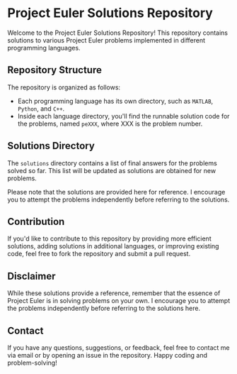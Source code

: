 # Project Euler Solutions Repository

Welcome to the Project Euler Solutions Repository! This repository contains solutions to various Project Euler problems implemented in different programming languages.

## Repository Structure

The repository is organized as follows:

- Each programming language has its own directory, such as `MATLAB`, `Python`, and `C++`.
- Inside each language directory, you'll find the runnable solution code for the problems, named `peXXX`, where XXX is the problem number.

## Solutions Directory

The `solutions` directory contains a list of final answers for the problems solved so far. This list will be updated as solutions are obtained for new problems.

Please note that the solutions are provided here for reference. I encourage you to attempt the problems independently before referring to the solutions.

## Contribution

If you'd like to contribute to this repository by providing more efficient solutions, adding solutions in additional languages, or improving existing code, feel free to fork the repository and submit a pull request.

## Disclaimer

While these solutions provide a reference, remember that the essence of Project Euler is in solving problems on your own. I encourage you to attempt the problems independently before referring to the solutions here.

## Contact

If you have any questions, suggestions, or feedback, feel free to contact me via email or by opening an issue in the repository. Happy coding and problem-solving!

